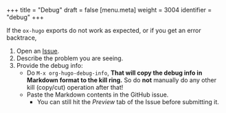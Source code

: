+++
title = "Debug"
draft = false
[menu.meta]
  weight = 3004
  identifier = "debug"
+++

If the `ox-hugo` exports do not work as expected, or if you get an
error backtrace,

1.  Open an [Issue](https://github.com/kaushalmodi/ox-hugo/issues).
2.  Describe the problem you are seeing.
3.  Provide the debug info:
    -   Do `M-x org-hugo-debug-info`, **That will copy the debug info in
        Markdown format to the kill ring.** So do **not** manually do any
        other kill (copy/cut) operation after that!
    -   Paste the Markdown contents in the GitHub issue.
        -   You can still hit the _Preview_ tab of the Issue before
            submitting it.
